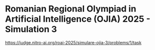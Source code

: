 # Romanian Regional Olympiad in Artificial Intelligence (OJIA) 2025 - Simulation 3

https://judge.nitro-ai.org/roai-2025/simulare-ojia-3/problems/1/task
